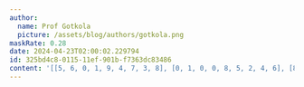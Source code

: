```yaml
---
author:
  name: Prof Gotkola
  picture: /assets/blog/authors/gotkola.png
maskRate: 0.28
date: 2024-04-23T02:00:02.229794
id: 325bd4c8-0115-11ef-901b-f7363dc83486
content: '[[5, 6, 0, 1, 9, 4, 7, 3, 8], [0, 1, 0, 0, 8, 5, 2, 4, 6], [8, 0, 4, 6, 2, 0, 5, 9, 1], [1, 0, 5, 2, 7, 9, 8, 6, 3], [9, 8, 0, 5, 3, 0, 0, 0, 7], [3, 0, 0, 8, 4, 0, 9, 0, 5], [0, 5, 0, 9, 6, 3, 1, 7, 0], [6, 7, 1, 4, 5, 2, 3, 8, 0], [0, 0, 3, 0, 1, 8, 6, 5, 2]]'
---
```

